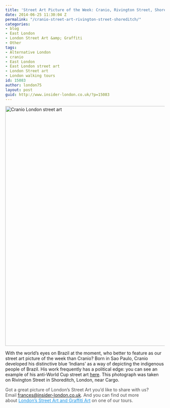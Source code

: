```yaml
---
title: 'Street Art Picture of the Week: Cranio, Rivington Street, Shoreditch'
date: 2014-06-25 11:30:04 Z
permalink: "/cranio-street-art-rivington-street-shoreditch/"
categories:
- blog
- East London
- London Street Art &amp; Graffiti
- Other
tags:
- Alternative London
- cranio
- East London
- East London street art
- London Street art
- London walking tours
id: 15083
author: london75
layout: post
guid: http://www.insider-london.co.uk/?p=15083
---
```


[<img class="size-full wp-image-15085 aligncenter" src="http://www.insider-london.co.uk/wp-content/uploads/2014/06/Cranio.jpg" alt="Cranio London street art" width="569" height="759" />](http://www.insider-london.co.uk/wp-content/uploads/2014/06/Cranio.jpg)
  
With the world&#8217;s eyes on Brazil at the moment, who better to feature as our street art picture of the week than Cranio? Born in Sao Paulo, Cranio developed his distinctive blue &#8216;Indians&#8217; as a way of depicting the indigenous people of Brazil. His work frequently has a political edge: you can see an example of his anti-World Cup street art <a href="http://www.theguardian.com/artanddesign/gallery/2014/jun/09/brazils-anti-world-cup-street-art-in-pictures" target="_blank">here</a>. This photograph was taken on Rivington Street in Shoreditch, London, near Cargo.

<span style="color: #4d4d4d;">Got a great picture of London’s Street Art you’d like to share with us? Email </span><a id="yui_3_16_0_1_1402043296792_83087" style="color: #196ad4;" href="mailto:frances@insider-london.co.uk" target="_blank" rel="nofollow" shape="rect">frances@insider-london.co.uk</a><span style="color: #4d4d4d;">. And you can find out more about </span><a style="color: #1994e6;" href="http://www.insider-london.co.uk/london-graffiti-artists-walking-tours/" target="_blank">London’s Street Art and Graffiti Art</a><span style="color: #4d4d4d;"> on one of our tours.</span>